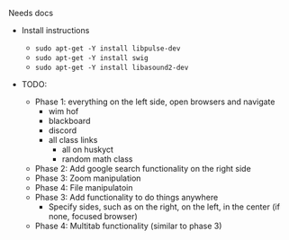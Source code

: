 Needs docs

* Install instructions
    * ```sudo apt-get -Y install libpulse-dev```
    * ```sudo apt-get -Y install swig```
    * ```sudo apt-get -Y install libasound2-dev```

* TODO:
    * Phase 1: everything on the left side, open browsers and navigate
        * wim hof
        * blackboard
        * discord
        * all class links
            * all on huskyct
            * random math class
    * Phase 2: Add google search functionality on the right side
    * Phase 3: Zoom manipulation
    * Phase 4: File manipulatoin
    * Phase 3: Add functionality to do things anywhere
        * Specify sides, such as <cmd> on the right, on the left, in the center (if none, focused browser)
    * Phase 4: Multitab functionality (similar to phase 3)
